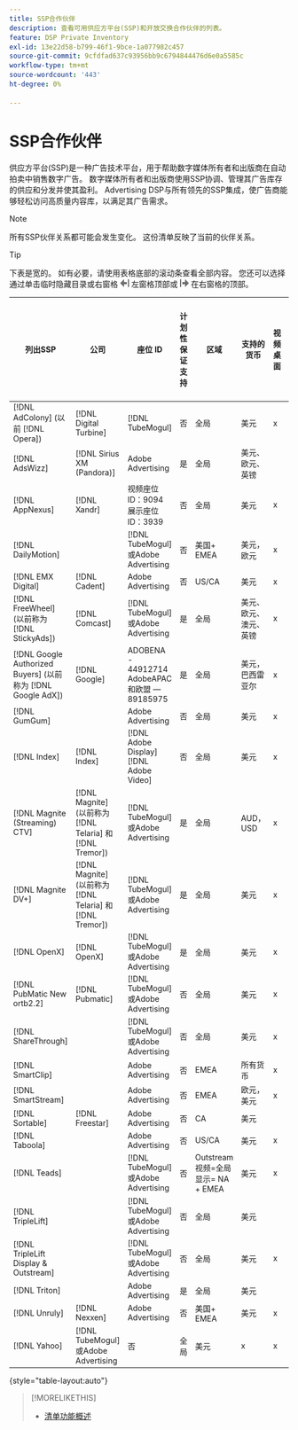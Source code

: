 ```yaml
---
title: SSP合作伙伴
description: 查看可用供应方平台(SSP)和开放交换合作伙伴的列表。
feature: DSP Private Inventory
exl-id: 13e22d58-b799-46f1-9bce-1a077982c457
source-git-commit: 9cfdfad637c93956bb9c6794844476d6e0a5585c
workflow-type: tm+mt
source-wordcount: '443'
ht-degree: 0%

---
```


# SSP合作伙伴

供应方平台(SSP)是一种广告技术平台，用于帮助数字媒体所有者和出版商在自动拍卖中销售数字广告。 数字媒体所有者和出版商使用SSP协调、管理其广告库存的供应和分发并使其盈利。 Advertising DSP与所有领先的SSP集成，使广告商能够轻松访问高质量内容库，以满足其广告需求。

>[!NOTE]
>
>所有SSP伙伴关系都可能会发生变化。 这份清单反映了当前的伙伴关系。

>[!TIP]
>
>下表是宽的。 如有必要，请使用表格底部的滚动条查看全部内容。 您还可以选择通过单击临时隐藏目录或右窗格 ![隐藏左窗格](/help/dsp/assets/hide-left-pane.png "隐藏左窗格") 左窗格顶部或 ![隐藏右侧窗格](/help/dsp/assets/hide-right-pane.png "隐藏右侧窗格") 在右窗格的顶部。

| 列出SSP | 公司 | 座位 ID | 计划性保证支持 | 区域 | 支持的货币 | 视频桌面 | 视频移动设备 | Video TV | 显示桌面 | 显示移动设备 | 本机显示 | 音频桌面和移动设备 |
|--- |--- |--- |--- |--- |--- |--- |--- |--- |--- |--- |--- |--- |
| [!DNL AdColony] (以前 [!DNL Opera]) | [!DNL Digital Turbine] | [!DNL TubeMogul] | 否 | 全局 | 美元 | x | x |  | x | x |  |  |
| [!DNL AdsWizz] | [!DNL Sirius XM (Pandora)] | Adobe Advertising | 是 | 全局 | 美元、欧元、英镑 |  |  |  |  |  |  | x |
| [!DNL AppNexus] | [!DNL Xandr] | 视频座位ID：9094<br>展示座位ID：3939 | 否 | 全局 | 美元 | x | x | x | x | x |  |  |
| [!DNL DailyMotion] |  | [!DNL TubeMogul] 或Adobe Advertising | 否 | 美国+ EMEA | 美元，欧元 | x | x | x | x | x |  |  |
| [!DNL EMX Digital] | [!DNL Cadent] | Adobe Advertising | 否 | US/CA | 美元 | x | x | x | x | x |  |  |
| [!DNL FreeWheel] (以前称为 [!DNL StickyAds]) | [!DNL Comcast] | [!DNL TubeMogul] 或Adobe Advertising | 是 | 全局 | 美元、欧元、澳元、英镑 | x | x | x |  |  |  |  |
| [!DNL Google Authorized Buyers] (以前称为 [!DNL Google AdX]) | [!DNL Google] | ADOBENA - 44912714<br>AdobeAPAC和欧盟 — 89185975 | 是 | 全局 | 美元，巴西雷亚尔 | x | x | x | x | x |  | x |
| [!DNL GumGum] |  | Adobe Advertising | 否 | 全局 | 美元 | x | x |  | x | x |  |  |
| [!DNL Index] | [!DNL Index] | [!DNL Adobe Display]<br>[!DNL Adobe Video] | 否 | 全局 | 美元 | x | x | x | x | x | | |
| [!DNL Magnite (Streaming) CTV] | [!DNL Magnite] (以前称为 [!DNL Telaria] 和 [!DNL Tremor]) | [!DNL TubeMogul] 或Adobe Advertising | 是 | 全局 | AUD， USD | x | x | x |  |  |  |  |
| [!DNL Magnite DV+] | [!DNL Magnite] (以前称为 [!DNL Telaria] 和 [!DNL Tremor]) | [!DNL TubeMogul] 或Adobe Advertising | 是 | 全局 | 美元 | x | x | x | x | x |  | x |
| [!DNL OpenX] | [!DNL OpenX] | [!DNL TubeMogul] 或Adobe Advertising | 是 | 全局 | 美元 | x | x | x | x | x |  |  |
| [!DNL PubMatic New ortb2.2] | [!DNL Pubmatic] | [!DNL TubeMogul] 或Adobe Advertising | 否 | 全局 | 美元 | x | x | x | x | x |  |  |
| [!DNL ShareThrough] |  | [!DNL TubeMogul] 或Adobe Advertising | 否 | 全局 | 美元 | x | x | x | x | x | x |  |
| [!DNL SmartClip] |  | Adobe Advertising | 否 | EMEA | 所有货币 | x | x | x | x | x |  |  |
| [!DNL SmartStream] |  | Adobe Advertising | 否 | EMEA | 欧元，美元 | x | x |  |  |  |  |  |
| [!DNL Sortable] | [!DNL Freestar] | Adobe Advertising | 否 | CA | 美元 |  |  |  | x | x |  |  |
| [!DNL Taboola] |  | Adobe Advertising | 否 | US/CA | 美元 | x | x |  |  |  |  |  |
| [!DNL Teads] |  | [!DNL TubeMogul] 或Adobe Advertising | 否 | Outstream视频=全局<br>显示= NA + EMEA | 美元 | x | x |  | x | x |  |  |
| [!DNL TripleLift] |  | [!DNL TubeMogul] 或Adobe Advertising | 否 | 全局 | 美元 |  |  |  |  |  | x |  |
| [!DNL TripleLift Display & Outstream] |  | [!DNL TubeMogul] 或Adobe Advertising | 否 | 全局 | 美元 | x | x | x | x | x |  |  |
| [!DNL Triton] |  | Adobe Advertising | 是 | 全局 | 美元 |  |  |  |  |  |  | x |
| [!DNL Unruly] | [!DNL Nexxen] | Adobe Advertising | 否 | 美国+ EMEA | 美元 | x | x | x |  |  |  |  |
| [!DNL Yahoo] | [!DNL TubeMogul] 或Adobe Advertising | 否 | 全局 | 美元 | x | x | x | x | x |  |  |

{style="table-layout:auto"}

>[!MORELIKETHIS]
>
>* [清单功能概述](inventory-overview.md)

